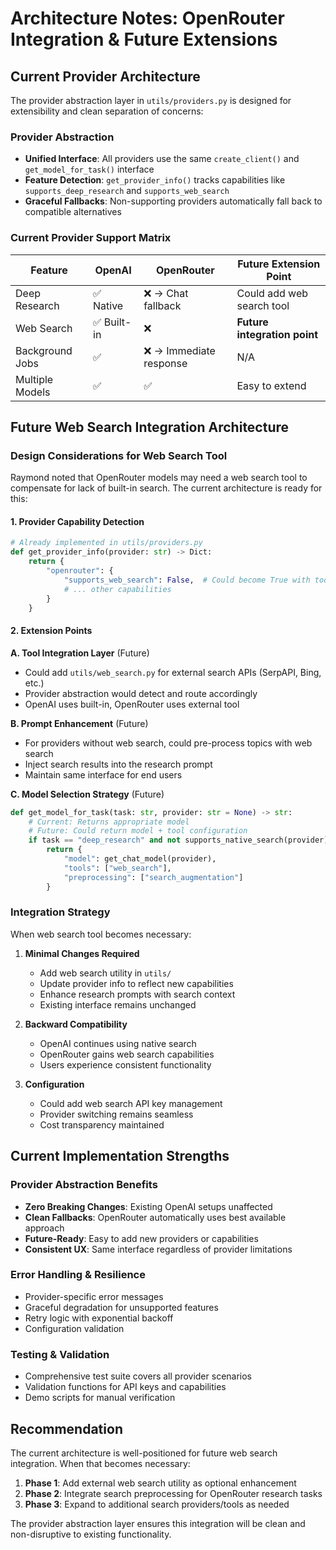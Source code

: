 # Architecture Notes: OpenRouter Integration & Future Extensions

## Current Provider Architecture

The provider abstraction layer in `utils/providers.py` is designed for extensibility and clean separation of concerns:

### Provider Abstraction
- **Unified Interface**: All providers use the same `create_client()` and `get_model_for_task()` interface
- **Feature Detection**: `get_provider_info()` tracks capabilities like `supports_deep_research` and `supports_web_search`
- **Graceful Fallbacks**: Non-supporting providers automatically fall back to compatible alternatives

### Current Provider Support Matrix

| Feature | OpenAI | OpenRouter | Future Extension Point |
|---------|--------|------------|----------------------|
| Deep Research | ✅ Native | ❌ → Chat fallback | Could add web search tool |
| Web Search | ✅ Built-in | ❌ | **Future integration point** |
| Background Jobs | ✅ | ❌ → Immediate response | N/A |
| Multiple Models | ✅ | ✅ | Easy to extend |

## Future Web Search Integration Architecture

### Design Considerations for Web Search Tool

Raymond noted that OpenRouter models may need a web search tool to compensate for lack of built-in search. The current architecture is ready for this:

#### 1. Provider Capability Detection
```python
# Already implemented in utils/providers.py
def get_provider_info(provider: str) -> Dict:
    return {
        "openrouter": {
            "supports_web_search": False,  # Could become True with tool integration
            # ... other capabilities
        }
    }
```

#### 2. Extension Points

**A. Tool Integration Layer** (Future)
- Could add `utils/web_search.py` for external search APIs (SerpAPI, Bing, etc.)
- Provider abstraction would detect and route accordingly
- OpenAI uses built-in, OpenRouter uses external tool

**B. Prompt Enhancement** (Future)
- For providers without web search, could pre-process topics with web search
- Inject search results into the research prompt
- Maintain same interface for end users

**C. Model Selection Strategy** (Future)
```python
def get_model_for_task(task: str, provider: str = None) -> str:
    # Current: Returns appropriate model
    # Future: Could return model + tool configuration
    if task == "deep_research" and not supports_native_search(provider):
        return {
            "model": get_chat_model(provider),
            "tools": ["web_search"],
            "preprocessing": ["search_augmentation"]
        }
```

### Integration Strategy

When web search tool becomes necessary:

1. **Minimal Changes Required**
   - Add web search utility in `utils/`
   - Update provider info to reflect new capabilities
   - Enhance research prompts with search context
   - Existing interface remains unchanged

2. **Backward Compatibility**
   - OpenAI continues using native search
   - OpenRouter gains web search capabilities
   - Users experience consistent functionality

3. **Configuration**
   - Could add web search API key management
   - Provider switching remains seamless
   - Cost transparency maintained

## Current Implementation Strengths

### Provider Abstraction Benefits
- **Zero Breaking Changes**: Existing OpenAI setups unaffected
- **Clean Fallbacks**: OpenRouter automatically uses best available approach
- **Future-Ready**: Easy to add new providers or capabilities
- **Consistent UX**: Same interface regardless of provider limitations

### Error Handling & Resilience
- Provider-specific error messages
- Graceful degradation for unsupported features
- Retry logic with exponential backoff
- Configuration validation

### Testing & Validation
- Comprehensive test suite covers all provider scenarios
- Validation functions for API keys and capabilities
- Demo scripts for manual verification

## Recommendation

The current architecture is well-positioned for future web search integration. When that becomes necessary:

1. **Phase 1**: Add external web search utility as optional enhancement
2. **Phase 2**: Integrate search preprocessing for OpenRouter research tasks
3. **Phase 3**: Expand to additional search providers/tools as needed

The provider abstraction layer ensures this integration will be clean and non-disruptive to existing functionality.